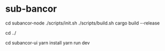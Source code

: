 # sub-bancor


cd subancor-node
./scripts/init.sh
./scripts/build.sh
cargo build --release

cd ../

cd subancor-ui
yarn install
yarn run dev